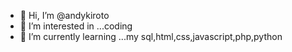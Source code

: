 - 👋 Hi, I’m @andykiroto
- 👀 I’m interested in ...coding
- 🌱 I’m currently learning ...my sql,html,css,javascript,php,python


<!---
andykiroto/andykiroto is a ✨ special ✨ repository because its `README.md` (this file) appears on your GitHub profile.
You can click the Preview link to take a look at your changes.
--->
